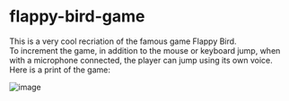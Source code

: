 # flappy-bird-game

This is a very cool recriation of the famous game Flappy Bird.<br>
To increment the game, in addition to the mouse or keyboard jump, when with a microphone connected, the player can jump using its own voice.<br>
Here is a print of the game:<br>

![image](https://user-images.githubusercontent.com/86213451/197214966-85ce30fe-e551-4b4f-bc00-dc0ae1760a38.png)

